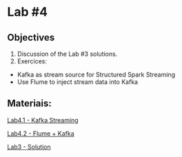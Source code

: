 # Lab #4

## Objectives

1. Discussion of the Lab #3 solutions.
2. Exercices:
  + Kafka as stream source for Structured Spark Streaming
  + Use Flume to inject stream data into Kafka

## Materiais:

[Lab4.1 - Kafka Streaming](https://colab.research.google.com/github/smduarte/ps2023/blob/main/lab4/ps2023_lab4_1.ipynb)

[Lab4.2 - Flume + Kafka](https://colab.research.google.com/github/smduarte/ps2023/blob/main/lab4/ps2023_lab4_2.ipynb)

[Lab3 - Solution](https://colab.research.google.com/github/smduarte/ps2022/blob/main/lab4/ps2023_lab3_sol.ipynb)
